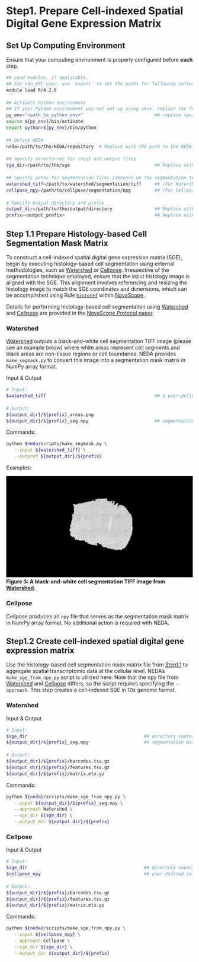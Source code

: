 # Step1. Prepare Cell-indexed Spatial Digital Gene Expression Matrix

## Set Up Computing Environment

Ensure that your computing environment is properly configured before **each** step.

```bash
## Load modules, if applicable.
## For non-HPC user, use `export` to set the paths for following softwares, e.g., `export R=<path_to_R>`.
module load R/4.2.0                                

## Activate Python environment
## If your Python environment was not set up using venv, replace the following lines with the appropriate commands to activate the environment.
py_env="<path_to_python_env>"                           ## replace <path_to_python_env> with the path to the python environment
source ${py_env}/bin/activate
export python=${py_env}/bin/python

## Define NEDA
neda=/path/to/the/NEDA/repository  # Replace with the path to the NEDA repository

## Specify directories for input and output files
sge_dir=/path/to/the/sge                                ## Replace with the path to the directory containing input SGE

## Specify paths for segmentation files (depends on the segmentation technique used)
watershed_tiff=/path/to/watershed/segmentation/tiff     ## (For Watershed) Replace with the path to the black-and-white cell segmentation TIFF image
cellpose_npy=/path/to/cellpose/segmentation/npg         ## (For Cellpose) Replace with the path to the Cellpose output npy file

# Specify output directory and prefix
output_dir=/path/to/the/output/directory                ## Replace with your output directory
prefix=<output_prefix>                                  ## Replace with your output prefix, e.g., watershed

```

## Step 1.1 Prepare Histology-based Cell Segmentation Mask Matrix

To construct a cell-indexed spatial digital gene expression matrix (SGE), begin by executing histology-based cell segmentation using external methodologies, such as [Watershed](https://imagej.net/imaging/watershed) or [Cellpose](https://github.com/MouseLand/cellpose). Irrespective of the segmentation technique employed, ensure that the input histology image is aligned with the SGE. This alignment involves referencing and resizing the histology image to match the SGE coordinates and dimensions, which can be accomplished using Rule [`historef`](https://seqscope.github.io/NovaScope/walkthrough/rules/historef/) within [NovaScope](https://seqscope.github.io/NovaScope).

Details for performing histology-based cell segmentation using [Watershed](https://imagej.net/imaging/watershed) and [Cellpose](https://github.com/MouseLand/cellpose) are provided in the [NovaScope Protocol paper](../../index.md#references). 

### Watershed
[Watershed](https://imagej.net/imaging/watershed) outputs a black-and-white cell segmentation TIFF image (please see an example below) where white areas represent cell segments and black areas are non-tissue regions or cell boundaries. NEDA provides `make_segmask.py` to convert this image into a segmentation mask matrix in NumPy array format.

Input & Output
```bash
# Input: 
$watershed_tiff                                         ## a user-defined black-and-white cell segmentation TIFF image

# Output: 
${output_dir}/${prefix}_areas.png
${output_dir}/${prefix}_seg.npy                         ## segmentation mask matrix in the NumPy array format
```

Commands:
```bash
python $neda/scripts/make_segmask.py \
   --input ${watershed_tiff} \
   --outpref ${output_dir}/${prefix}
```

Examples:

   ![bnw_boundary_example](./10XN3-B08C-BW2-cropped-Segmented-Processed.png)
   **Figure 3: A black-and-white cell segmentation TIFF image from [Watershed](https://imagej.net/imaging/watershed).** 

### Cellpose
Cellpose produces an `npy` file that serves as the segmentation mask matrix in NumPy array format. No additional action is required with NEDA.


## Step1.2 Create cell-indexed spatial digital gene expression matrix

Use the histology-based cell segmentation mask matrix file from [Step1.1](#step-11-prepare-histology-based-cell-segmentation-mask-matrix) to aggregate spatial transcriptomic data at the cellular level. NEDA’s `make_sge_from_npy.py` script is utilized here. Note that the npy file from [Watershed](https://imagej.net/imaging/watershed) and [Cellpose](https://github.com/MouseLand/cellpose) differs, so the script requires specifying the `--approach`. This step creates a cell-indexed SGE in 10x genome format.

### Watershed

Input & Output
```bash
# Input: 
$sge_dir                                            ## directory containing barcodes.tsv.gz, features.tsv.gz, matrix.mtx.gz
${output_dir}/${prefix}_seg.npy                     ## segmentation mask matrix in NumPy array format

# Output: 
${output_dir}/${prefix}/barcodes.tsv.gz            
${output_dir}/${prefix}/features.tsv.gz 
${output_dir}/${prefix}/matrix.mtx.gz
```

Commands:
```bash
python ${neda}/scripts/make_sge_from_npy.py \
   --input ${output_dir}/${prefix}_seg.npy \
   --approach Watershed \
   --sge_dir ${sge_dir} \
   --output_dir ${output_dir}/${prefix}
```

### Cellpose

Input & Output
```bash
# Input: 
$sge_dir                                            ## directory containing barcodes.tsv.gz, features.tsv.gz, matrix.mtx.gz
$cellpose_npy                                       ## user-defined Cellpose output segmentation mask matrix in NumPy array format

# Output: 
${output_dir}/${prefix}/barcodes.tsv.gz            
${output_dir}/${prefix}/features.tsv.gz 
${output_dir}/${prefix}/matrix.mtx.gz
```

Commands:
```bash
python ${neda}/scripts/make_sge_from_npy.py \
   --input ${cellpose_npy} \
   --approach Cellpose \
   --sge_dir ${sge_dir} \
   --output_dir ${output_dir}/${prefix}
```